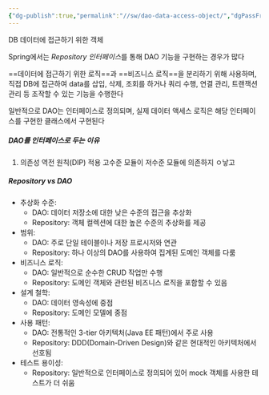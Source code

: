 ```yaml
---
{"dg-publish":true,"permalink":"//sw/dao-data-access-object/","dgPassFrontmatter":true}
---
```



DB 데이터에 접근하기 위한 객체

Spring에서는 *Repository 인터페이스*를 통해 DAO 기능을 구현하는 경우가 많다

==데이터에 접근하기 위한 로직==과 ==비즈니스 로직==을 분리하기 위해 사용하며,
직접 DB에 접근하여 data를 삽입, 삭제, 조회를 하거나 쿼리 수행, 연결 관리, 트랜잭션 관리 등 조작할 수 있는 기능을 수행한다

일반적으로 DAO는 인터페이스로 정의되며, 실제 데이터 액세스 로직은 해당 인터페이스를 구현한 클래스에서 구현된다

##### DAO를 인터페이스로 두는 이유
1) 의존성 역전 원칙(DIP) 적용
   고수준 모듈이 저수준 모듈에 의존하지 ㅇ낳고
##### Repository vs DAO

- 추상화 수준:
    - DAO: 데이터 저장소에 대한 낮은 수준의 접근을 추상화
    - Repository: 객체 컬렉션에 대한 높은 수준의 추상화를 제공
- 범위:
    - DAO: 주로 단일 테이블이나 저장 프로시저와 연관
    - Repository: 하나 이상의 DAO를 사용하여 집계된 도메인 객체를 다룸
- 비즈니스 로직:
    - DAO: 일반적으로 순수한 CRUD 작업만 수행
    - Repository: 도메인 객체와 관련된 비즈니스 로직을 포함할 수 있음
- 설계 철학:
    - DAO: 데이터 영속성에 중점
    - Repository: 도메인 모델에 중점
- 사용 패턴:
    - DAO: 전통적인 3-tier 아키텍처(Java EE 패턴)에서 주로 사용
    - Repository: DDD(Domain-Driven Design)와 같은 현대적인 아키텍처에서 선호됨
- 테스트 용이성:
    - Repository: 일반적으로 인터페이스로 정의되어 있어 mock 객체를 사용한 테스트가 더 쉬움

```java

```